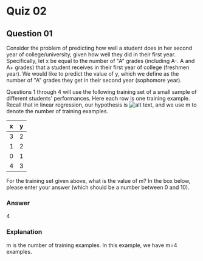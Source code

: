 Quiz 02
=======  

Question 01
-----------  
Consider the problem of predicting how well a student does in her second year of college/university, given how well they did in their first year. Specifically, let x be equal to the number of "A" grades (including A-. A and A+ grades) that a student receives in their first year of college (freshmen year). We would like to predict the value of y, which we define as the number of "A" grades they get in their second year (sophomore year).  

Questions 1 through 4 will use the following training set of a small sample of different students' performances. Here each row is one training example. Recall that in linear regression, our hypothesis is ![alt text](https://github.com/UtkarshPathrabe/Machine-Learning-Stanford-University-Coursera/blob/master/Week%2001/Weekly%20Quizzes/Quiz0201.png "Mask"), and we use m to denote the number of training examples.  

| x | y |
|:-:|:-:|
| 3 | 2 |
| 1 | 2 |
| 0 | 1 |
| 4 | 3 |  

For the training set given above, what is the value of m? In the box below, please enter your answer (which should be a number between 0 and 10).  

### Answer  
4  

### Explanation  
m is the number of training examples. In this example, we have m=4 examples.  

